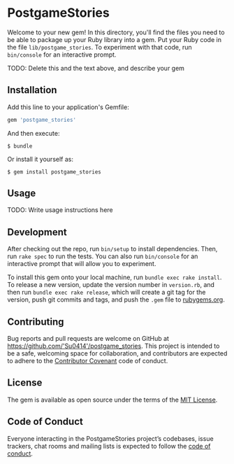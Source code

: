 # PostgameStories

Welcome to your new gem! In this directory, you'll find the files you need to be able to package up your Ruby library into a gem. Put your Ruby code in the file `lib/postgame_stories`. To experiment with that code, run `bin/console` for an interactive prompt.

TODO: Delete this and the text above, and describe your gem

## Installation

Add this line to your application's Gemfile:

```ruby
gem 'postgame_stories'
```

And then execute:

    $ bundle

Or install it yourself as:

    $ gem install postgame_stories

## Usage

TODO: Write usage instructions here

## Development

After checking out the repo, run `bin/setup` to install dependencies. Then, run `rake spec` to run the tests. You can also run `bin/console` for an interactive prompt that will allow you to experiment.

To install this gem onto your local machine, run `bundle exec rake install`. To release a new version, update the version number in `version.rb`, and then run `bundle exec rake release`, which will create a git tag for the version, push git commits and tags, and push the `.gem` file to [rubygems.org](https://rubygems.org).

## Contributing

Bug reports and pull requests are welcome on GitHub at https://github.com/'Su0414'/postgame_stories. This project is intended to be a safe, welcoming space for collaboration, and contributors are expected to adhere to the [Contributor Covenant](http://contributor-covenant.org) code of conduct.

## License

The gem is available as open source under the terms of the [MIT License](https://opensource.org/licenses/MIT).

## Code of Conduct

Everyone interacting in the PostgameStories project’s codebases, issue trackers, chat rooms and mailing lists is expected to follow the [code of conduct](https://github.com/'Su0414'/postgame_stories/blob/master/CODE_OF_CONDUCT.md).
